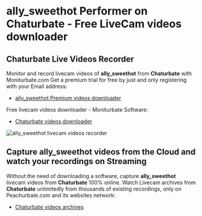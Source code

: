 # ally_sweethot Performer on Chaturbate - Free LiveCam videos downloader

## Chaturbate Live Videos Recorder

Monitor and record livecam videos of **ally_sweethot** from **Chaturbate** with Moniturbate.com
Get a premium trial for free by just and only registering with your Email address:
* [ally_sweethot Premium videos downloader](https://moniturbate.com/request-demo-licence-key.html)

Free livecam videos downloader - Moniturbate Software:
* [Chaturbate videos downloader](https://moniturbate.com/moniturbate-download-software.html)

![ally_sweethot livecam videos recorder](https://peachurnet.com/templates/moniturbate-software.png)


## Capture ally_sweethot videos from the Cloud and watch your recordings on Streaming

Without the need of downloading a software, capture **ally_sweethot** livecam videos from **Chaturbate** 100% online.
Watch Livecam archives from **Chaturbate** unlimitedly from thousands of existing recordings, only on Peachurbate.com and its websites network:
* [Chaturbate videos archives](https://peachurnet.com/)